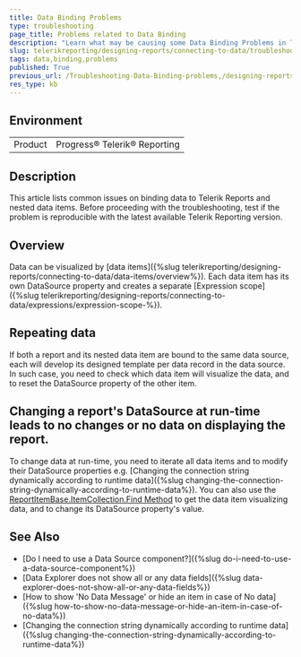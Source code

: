 ```yaml
---
title: Data Binding Problems
type: troubleshooting
page_title: Problems related to Data Binding
description: "Learn what may be causing some Data Binding Problems in Telerik Reporting, like repeating data or displaying blank data items."
slug: telerikreporting/designing-reports/connecting-to-data/troubleshooting/data-binding-problems
tags: data,binding,problems
published: True
previous_url: /Troubleshooting-Data-Binding-problems,/designing-reports/connecting-to-data/troubleshooting/data-binding-problems
res_type: kb
---
```


## Environment

<table>
	<tbody>
		<tr>
			<td>Product</td>
			<td>Progress® Telerik® Reporting</td>
		</tr>
	</tbody>
</table>

## Description

This article lists common issues on binding data to Telerik Reports and nested data items. Before proceeding with the troubleshooting, test if the problem is reproducible with the latest available Telerik Reporting version.

## Overview

Data can be visualized by [data items]({%slug telerikreporting/designing-reports/connecting-to-data/data-items/overview%}). Each data item has its own DataSource property and creates a separate [Expression scope]({%slug telerikreporting/designing-reports/connecting-to-data/expressions/expression-scope-%}).

## Repeating data

If both a report and its nested data item are bound to the same data source, each will develop its designed template per data record in the data source. In such case, you need to check which data item will visualize the data, and to reset the DataSource property of the other item.

## Changing a report's DataSource at run-time leads to no changes or no data on displaying the report.

To change data at run-time, you need to iterate all data items and to modify their DataSource properties e.g. [Changing the connection string dynamically according to runtime data]({%slug changing-the-connection-string-dynamically-according-to-runtime-data%}). You can also use the  [ReportItemBase.ItemCollection.Find Method](/api/Telerik.Reporting.ReportItemBase.ItemCollection#Telerik_Reporting_ReportItemBase_ItemCollection_Find_System_String_System_Boolean_) to get the data item visualizing data, and to change its DataSource property's value.

## See Also

* [Do I need to use a Data Source component?]({%slug do-i-need-to-use-a-data-source-component%})
* [Data Explorer does not show all or any data fields]({%slug data-explorer-does-not-show-all-or-any-data-fields%})
* [How to show 'No Data Message' or hide an item in case of No data]({%slug how-to-show-no-data-message-or-hide-an-item-in-case-of-no-data%})
* [Changing the connection string dynamically according to runtime data]({%slug changing-the-connection-string-dynamically-according-to-runtime-data%})

